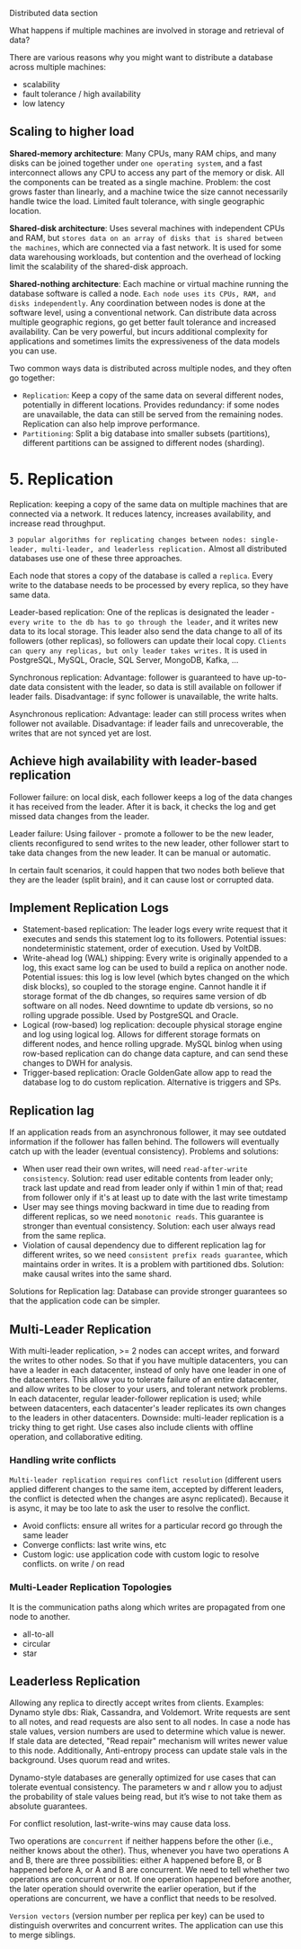 Distributed data section

What happens if multiple machines are involved in storage and retrieval of data?

There are various reasons why you might want to distribute a database across multiple machines: 
- scalability
- fault tolerance / high availability 
- low latency

## Scaling to higher load
**Shared-memory architecture**: Many CPUs, many RAM chips, and many disks can be joined together under `one operating system`, and a fast interconnect allows any CPU to access any part of the memory or disk. All the components can be treated as a single machine. Problem: the cost grows faster than linearly, and a machine twice the size cannot necessarily handle twice the load. Limited fault tolerance, with single geographic location. 

**Shared-disk architecture**: Uses several machines with independent CPUs and RAM, but `stores data on an array of disks that is shared between the machines`, which are connected via a fast network. It is used for some data warehousing workloads, but contention and the overhead of locking limit the scalability of the shared-disk approach. 

**Shared-nothing architecture**: Each machine or virtual machine running the database software is called a node. `Each node uses its CPUs, RAM, and disks independently`. Any coordination between nodes is done at the software level, using a conventional network. Can distribute data across multiple geographic regions, go get better fault tolerance and increased availability. Can be very powerful, but incurs additional complexity for applications and sometimes limits the expressiveness of the data models you can use. 

Two common ways data is distributed across multiple nodes, and they often go together:
- `Replication`: Keep a copy of the same data on several different nodes, potentially in different locations. Provides redundancy: if some nodes are unavailable, the data can still be served from the remaining nodes. Replication can also help improve performance. 
- `Partitioning`: Split a big database into smaller subsets (partitions), different partitions can be assigned to different nodes (sharding). 

# 5. Replication
Replication: keeping a copy of the same data on multiple machines that are connected via a network. It reduces latency, increases availability, and increase read throughput. 

`3 popular algorithms for replicating changes between nodes: single-leader, multi-leader, and leaderless replication.` Almost all distributed databases use one of these three approaches.

Each node that stores a copy of the database is called a `replica`. Every write to the database needs to be processed by every replica, so they have same data. 

Leader-based replication: One of the replicas is designated the leader - `every write to the db has to go through the leader`, and it writes new data to its local storage. This leader also send the data change to all of its followers (other replicas), so followers can update their local copy. `Clients can query any replicas, but only leader takes writes.` It is used in PostgreSQL, MySQL, Oracle, SQL Server, MongoDB, Kafka, ...

Synchronous replication: Advantage: follower is guaranteed to have up-to-date data consistent with the leader, so data is still available on follower if leader fails. Disadvantage: if sync follower is unavailable, the write halts. 

Asynchronous replication: Advantage: leader can still process writes when follower not available. Disadvantage: if leader fails and unrecoverable, the writes that are not synced yet are lost. 

## Achieve high availability with leader-based replication
Follower failure: on local disk, each follower keeps a log of the data changes it has received from the leader. After it is back, it checks the log and get missed data changes from the leader. 

Leader failure: Using failover - promote a follower to be the new leader, clients reconfigured to send writes to the new leader, other follower start to take data changes from the new leader. It can be manual or automatic. 

In certain fault scenarios, it could happen that two nodes both believe that they are the leader (split brain), and it can cause lost or corrupted data. 

## Implement Replication Logs
- Statement-based replication: The leader logs every write request that it executes and sends this statement log to its followers. Potential issues: nondeterministic statement, order of execution. Used by VoltDB. 
- Write-ahead log (WAL) shipping: Every write is originally appended to a log, this exact same log can be used to build a replica on another node. Potential issues: this log is low level (which bytes changed on the which disk blocks), so coupled to the storage engine. Cannot handle it if storage format of the db changes, so requires same version of db software on all nodes. Need downtime to update db versions, so no rolling upgrade possible. Used by PostgreSQL and Oracle. 
- Logical (row-based) log replication: decouple physical storage engine and log using logical log. Allows for different storage formats on different nodes, and hence rolling upgrade. MySQL binlog when using row-based replication can do change data capture, and can send these changes to DWH for analysis. 
- Trigger-based replication: Oracle GoldenGate allow app to read the database log to do custom replication. Alternative is triggers and SPs. 

## Replication lag
If an application reads from an asynchronous follower, it may see outdated information if the follower has fallen behind. The followers will eventually catch up with the leader (eventual consistency). Problems and solutions:
- When user read their own writes, will need `read-after-write consistency`. Solution: read user editable contents from leader only; track last update and read from leader only if within 1 min of that; read from follower only if it's at least up to date with the last write timestamp
- User may see things moving backward in time due to reading from different replicas, so we need `monotonic reads`. This guarantee is stronger than eventual consistency. Solution: each user always read from the same replica. 
- Violation of causal dependency due to different replication lag for different writes, so we need `consistent prefix reads guarantee`, which maintains order in writes. It is a problem with partitioned dbs. Solution: make causal writes into the same shard. 

Solutions for Replication lag: Database can provide stronger guarantees so that the application code can be simpler. 

## Multi-Leader Replication
With multi-leader replication, >= 2 nodes can accept writes, and forward the writes to other nodes. So that if you have multiple datacenters, you can have a leader in each datacenter, instead of only have one leader in one of the datacenters. This allow you to tolerate failure of an entire datacenter, and allow writes to be closer to your users, and tolerant network problems. In each datacenter, regular leader-follower replication is used; while between datacenters, each datacenter's leader replicates its own changes to the leaders in other datacenters. Downside: multi-leader replication is a tricky thing to get right. Use cases also include clients with offline operation, and collaborative editing. 

### Handling write conflicts
`Multi-leader replication requires conflict resolution` (different users applied different changes to the same item, accepted by different leaders, the conflict is detected when the changes are async replicated). Because it is async, it may be too late to ask the user to resolve the conflict. 
- Avoid conflicts: ensure all writes for a particular record go through the same leader
- Converge conflicts: last write wins, etc
- Custom logic: use application code with custom logic to resolve conflicts. on write / on read

### Multi-Leader Replication Topologies
It is the communication paths along which writes are propagated from one node to another. 
- all-to-all
- circular
- star

## Leaderless Replication
Allowing any replica to directly accept writes from clients. Examples: Dynamo style dbs: Riak, Cassandra, and Voldemort. Write requests are sent to all notes, and read requests are also sent to all nodes. In case a node has stale values, version numbers are used to determine which value is newer. If stale data are detected, "Read repair" mechanism will writes newer value to this node. Additionally, Anti-entropy process can update stale vals in the background. Uses quorum read and writes. 

Dynamo-style databases are generally optimized for use cases that can tolerate eventual consistency. The parameters w and r allow you to adjust the probability of stale values being read, but it’s wise to not take them as absolute guarantees.

For conflict resolution, last-write-wins may cause data loss. 

Two operations are `concurrent` if neither happens before the other (i.e., neither knows about the other). Thus, whenever you have two operations A and B, there are three possibilities: either A happened before B, or B happened before A, or A and B are concurrent. We need to tell whether two operations are concurrent or not. If one operation happened before another, the later operation should overwrite the earlier operation, but if the operations are concurrent, we have a conflict that needs to be resolved.

`Version vectors` (version number per replica per key) can be used to distinguish overwrites and concurrent writes. The application can use this to merge siblings. 

